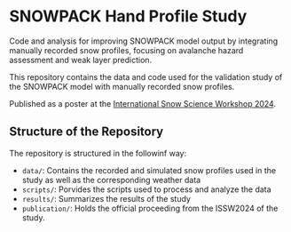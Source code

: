 # SNOWPACK Hand Profile Study
Code and analysis for improving SNOWPACK model output by integrating manually recorded snow profiles, focusing on avalanche hazard assessment and weak layer prediction.

This repository contains the data and code used for the validation study of the SNOWPACK model with manually recorded snow profiles. 

Published as a poster at the [International Snow Science Workshop 2024](https://www.issw2024.com).

## Structure of the Repository

The repository is structured in the followinf way:
- `data/`: Contains the recorded and simulated snow profiles used in the study as well as the corresponding weather data
- `scripts/`: Porvides the scripts used to process and analyze the data
- `results/`: Summarizes the results of the study
- `publication/`: Holds the official proceeding from the ISSW2024 of the study.

